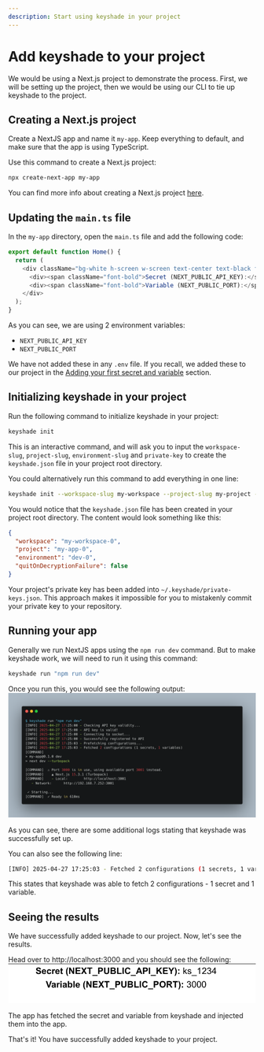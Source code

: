 ```yaml
---
description: Start using keyshade in your project
---
```


# Add keyshade to your project

We would be using a Next.js project to demonstrate the process. First, we will be setting up the project, then we would be using our CLI to tie up keyshade to the project.

## Creating a Next.js project

Create a NextJS app and name it `my-app`. Keep everything to default, and make sure that the app is using TypeScript.

Use this command to create a Next.js project:

```bash
npx create-next-app my-app
```

You can find more info about creating a Next.js project [here](https://nextjs.org/docs/app/api-reference/cli/create-next-app).

## Updating the `main.ts` file

In the `my-app` directory, open the `main.ts` file and add the following code:

```typescript
export default function Home() {
  return (
    <div className="bg-white h-screen w-screen text-center text-black flex flex-col">
      <div><span className="font-bold">Secret (NEXT_PUBLIC_API_KEY):</span> {process.env.NEXT_PUBLIC_API_KEY}</div>
      <div><span className="font-bold">Variable (NEXT_PUBLIC_PORT):</span> {process.env.NEXT_PUBLIC_PORT}</div>
    </div>
  );
}
```

As you can see, we are using 2 environment variables:

- `NEXT_PUBLIC_API_KEY`
- `NEXT_PUBLIC_PORT`

We have not added these in any `.env` file. If you recall, we added these to our project in the [Adding your first secret and variable](/docs/getting-started/adding-your-first-secret-and-variable) section.

## Initializing keyshade in your project

Run the following command to initialize keyshade in your project:

```bash
keyshade init
```

This is an interactive command, and will ask you to input the `workspace-slug`, `project-slug`, `environment-slug` and `private-key` to create the `keyshade.json` file in your project root directory.

You could alternatively run this command to add everything in one line:

```bash
keyshade init --workspace-slug my-workspace --project-slug my-project --environment-slug my-environment --private-key my-private-key
```

You would notice that the `keyshade.json` file has been created in your project root directory. The content would look something like this:

```json
{
  "workspace": "my-workspace-0",
  "project": "my-app-0",
  "environment": "dev-0",
  "quitOnDecryptionFailure": false
}
```

Your project's private key has been added into `~/.keyshade/private-keys.json`. This approach makes it impossible for you to mistakenly commit your private key to your repository.

## Running your app

Generally we run NextJS apps using the `npm run dev` command. But to make keyshade work, we will need to run it using this command:

```bash
keyshade run "npm run dev"
```

Once you run this, you would see the following output:
![output](../../blob/keyshade-run.png)

As you can see, there are some additional logs stating that keyshade was successfully set up.

You can also see the following line:

```bash
[INFO] 2025-04-27 17:25:03 - Fetched 2 configurations (1 secrets, 1 variables)
```

This states that keyshade was able to fetch 2 configurations - 1 secret and 1 variable.

## Seeing the results

We have successfully added keyshade to our project. Now, let's see the results.

Head over to http://localhost:3000 and you should see the following:
![output](../../blob/next-output.png)

The app has fetched the secret and variable from keyshade and injected them into the app.

That's it! You have successfully added keyshade to your project.
